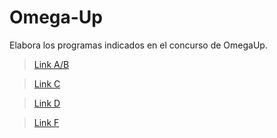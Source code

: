 # Omega-Up
Elabora los programas indicados en el concurso de OmegaUp.
>[Link A/B](https://github.com/Taigach080/Omega-Up/pull/1#issue-1358199851)

>[Link C](https://github.com/Taigach080/Omega-Up/pull/2#issue-1358239944)

>[Link D](https://github.com/Taigach080/Omega-Up/pull/3)

>[Link F](https://github.com/Taigach080/Omega-Up/compare/main...Taigach080-patch-3?quick_pull=1)

